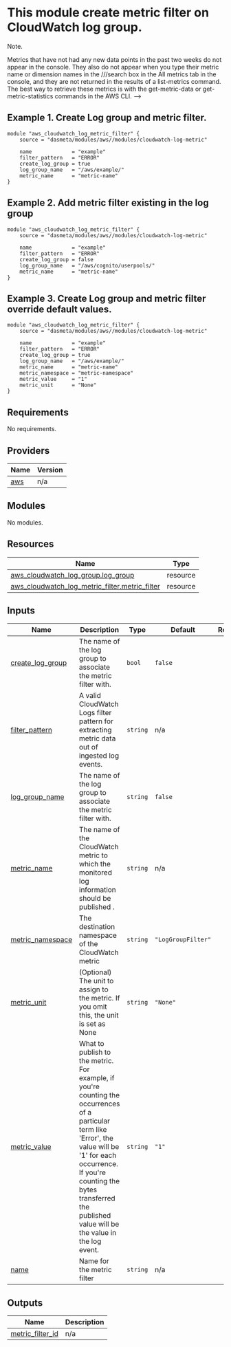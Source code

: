 # This module create metric filter on CloudWatch log group.

Note.

 Metrics that have not had any new data points in the past two weeks do not appear in the console. They also do not appear when you type their metric name or dimension names in the ///search box in the All metrics tab in the console, and they are not returned in the results of a list-metrics command. The best way to retrieve these metrics is with the get-metric-data or get-metric-statistics commands in the AWS CLI. -->


## Example 1. Create Log group and metric filter.
```
module "aws_cloudwatch_log_metric_filter" {
    source = "dasmeta/modules/aws//modules/cloudwatch-log-metric"

    name             = "example"
    filter_pattern   = "ERROR"
    create_log_group = true
    log_group_name   = "/aws/example/"
    metric_name      = "metric-name"
}
```

## Example 2. Add metric filter existing in the log group
```
module "aws_cloudwatch_log_metric_filter" {
    source = "dasmeta/modules/aws//modules/cloudwatch-log-metric"

    name             = "example"
    filter_pattern   = "ERROR"
    create_log_group = false
    log_group_name   = "/aws/cognito/userpools/"
    metric_name      = "metric-name"
}
```
## Example 3. Create Log group and metric filter override default values.
```
module "aws_cloudwatch_log_metric_filter" {
    source = "dasmeta/modules/aws//modules/cloudwatch-log-metric"

    name             = "example"
    filter_pattern   = "ERROR"
    create_log_group = true
    log_group_name   = "/aws/example/"
    metric_name      = "metric-name"
    metric_namespace = "metric-namespace"
    metric_value     = "1"
    metric_unit      = "None"
}
```


<!-- BEGIN_TF_DOCS -->
## Requirements

No requirements.

## Providers

| Name | Version |
|------|---------|
| <a name="provider_aws"></a> [aws](#provider\_aws) | n/a |

## Modules

No modules.

## Resources

| Name | Type |
|------|------|
| [aws_cloudwatch_log_group.log_group](https://registry.terraform.io/providers/hashicorp/aws/latest/docs/resources/cloudwatch_log_group) | resource |
| [aws_cloudwatch_log_metric_filter.metric_filter](https://registry.terraform.io/providers/hashicorp/aws/latest/docs/resources/cloudwatch_log_metric_filter) | resource |

## Inputs

| Name | Description | Type | Default | Required |
|------|-------------|------|---------|:--------:|
| <a name="input_create_log_group"></a> [create\_log\_group](#input\_create\_log\_group) | The name of the log group to associate the metric filter with. | `bool` | `false` | no |
| <a name="input_filter_pattern"></a> [filter\_pattern](#input\_filter\_pattern) | A valid CloudWatch Logs filter pattern for extracting metric data out of ingested log events. | `string` | n/a | yes |
| <a name="input_log_group_name"></a> [log\_group\_name](#input\_log\_group\_name) | The name of the log group to associate the metric filter with. | `string` | `false` | no |
| <a name="input_metric_name"></a> [metric\_name](#input\_metric\_name) | The name of the CloudWatch metric to which the monitored log information should be published . | `string` | n/a | yes |
| <a name="input_metric_namespace"></a> [metric\_namespace](#input\_metric\_namespace) | The destination namespace of the CloudWatch metric | `string` | `"LogGroupFilter"` | no |
| <a name="input_metric_unit"></a> [metric\_unit](#input\_metric\_unit) | (Optional) The unit to assign to the metric. If you omit this, the unit is set as None | `string` | `"None"` | no |
| <a name="input_metric_value"></a> [metric\_value](#input\_metric\_value) | What to publish to the metric. For example, if you're counting the occurrences of a particular term like 'Error', the value will be '1' for each occurrence. If you're counting the bytes transferred the published value will be the value in the log event. | `string` | `"1"` | no |
| <a name="input_name"></a> [name](#input\_name) | Name for the metric filter | `string` | n/a | yes |

## Outputs

| Name | Description |
|------|-------------|
| <a name="output_metric_filter_id"></a> [metric\_filter\_id](#output\_metric\_filter\_id) | n/a |
<!-- END_TF_DOCS -->
